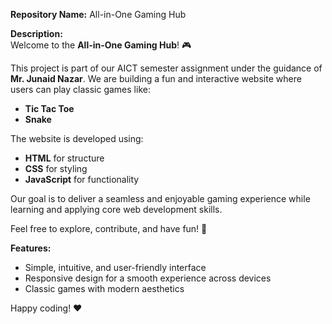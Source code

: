 **Repository Name:** All-in-One Gaming Hub  

**Description:**  
Welcome to the **All-in-One Gaming Hub**! 🎮  

This project is part of our AICT semester assignment under the guidance of **Mr. Junaid Nazar**. We are building a fun and interactive website where users can play classic games like:  
- **Tic Tac Toe**  
- **Snake**
  
The website is developed using:  
- **HTML** for structure  
- **CSS** for styling  
- **JavaScript** for functionality  

Our goal is to deliver a seamless and enjoyable gaming experience while learning and applying core web development skills.  

Feel free to explore, contribute, and have fun! 🚀  

**Features:**  
- Simple, intuitive, and user-friendly interface  
- Responsive design for a smooth experience across devices  
- Classic games with modern aesthetics

Happy coding! ❤️
